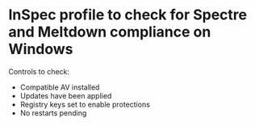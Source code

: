 # InSpec profile to check for Spectre and Meltdown compliance on Windows

Controls to check:

* Compatible AV installed
* Updates have been applied
* Registry keys set to enable protections
* No restarts pending
